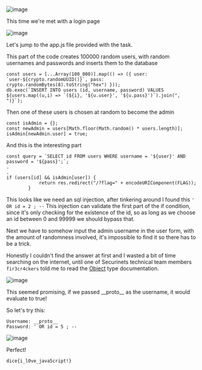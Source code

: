 ![image](https://github.com/petriQore/DiceCTF-2024-Quals/assets/123587287/0ab318cd-ce21-45a4-8c95-040842667929)

This time we're met with a login page

![image](https://github.com/petriQore/DiceCTF-2024-Quals/assets/123587287/e0122bf8-0266-4528-ad63-1dcd8d0f0562)

Let's jump to the app.js file provided with the task.

This part of the code creates 100000 random users, with random usernames and passwords and inserts them to the database

```
const users = [...Array(100_000)].map(() => ({ user: `user-${crypto.randomUUID()}`, pass: crypto.randomBytes(8).toString("hex") }));
db.exec(`INSERT INTO users (id, username, password) VALUES ${users.map((u,i) => `(${i}, '${u.user}', '${u.pass}')`).join(", ")}`);
```

Then one of these users is chosen at random to become the admin

```
const isAdmin = {};
const newAdmin = users[Math.floor(Math.random() * users.length)];
isAdmin[newAdmin.user] = true;
```

And this is the interesting part

```
const query = `SELECT id FROM users WHERE username = '${user}' AND password = '${pass}';`;
.
.
if (users[id] && isAdmin[user]) {
            return res.redirect("/?flag=" + encodeURIComponent(FLAG));
        }

```

This looks like we need an sql injection, after tinkering around I found this ``` ' OR id = 2 ; -- ```  This injection can validate the first part of the if condition,
since it's only checking for the existence of the id, so as long as we choose an id between 0 and 99999 we should bypass that.

Next we have to somehow input the admin username in the user form, with the amount of randomness involved, it's impossible to find it so there has to be a trick.

Honestly I couldn't find the answer at first and I wasted a bit of time searching on the internet, until one of Securinets technical team members ```fir3cr4ckers``` told me 
to read the [Object](https://developer.mozilla.org/en-US/docs/Web/JavaScript/Reference/Global_Objects/Object) type documentation.

![image](https://github.com/petriQore/DiceCTF-2024-Quals/assets/123587287/67ba31bf-90f8-4039-bc14-61c83365e58a)

This seemed promising, if we passed \_\_proto__ as the username, it would evaluate to true!

So let's try this: 

```
Username: __proto__
Password: ' OR id = 5 ; --
```

![image](https://github.com/petriQore/DiceCTF-2024-Quals/assets/123587287/514a85f5-5628-4181-9c7f-578324121cd0)

Perfect!

``` 
dice{i_l0ve_java5cript!}
```

